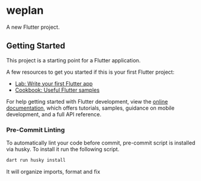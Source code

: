 # weplan

A new Flutter project.

## Getting Started

This project is a starting point for a Flutter application.

A few resources to get you started if this is your first Flutter project:

- [Lab: Write your first Flutter app](https://docs.flutter.dev/get-started/codelab)
- [Cookbook: Useful Flutter samples](https://docs.flutter.dev/cookbook)

For help getting started with Flutter development, view the
[online documentation](https://docs.flutter.dev/), which offers tutorials,
samples, guidance on mobile development, and a full API reference.

### Pre-Commit Linting
To automatically lint your code before commit, pre-commit script is installed via husky.
To install it run the following script.

```sh
dart run husky install
```

It will organize imports, format and fix
